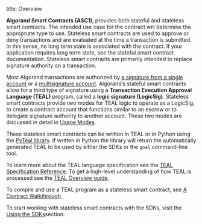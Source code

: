 title: Overview

**Algorand Smart Contracts (ASC1)**, provides both stateful and stateless smart contracts. The intended use case for the contract will determine the appropriate type to use. Stateless smart contracts are used to approve or deny transactions and are evaluated at the time a transaction is submitted. In this sense, no long term state is associated with the contract. If your application requires long term state, see the stateful smart contract documentation. Stateless smart contracts are primarily intended to replace signature authority on a transaction.

Most Algorand transactions are authorized by [a signature from a single account](/get-details/transactions/signatures#single-signatures) or a [multisignature account](/get-details/transactions/signatures#multisignatures). Algorand’s stateful smart contracts allow for a third type of signature using a **Transaction Execution Approval Language (TEAL)** program, called a **logic signature (LogicSig)**. Stateless smart contracts provide two modes for TEAL logic to operate as a LogicSig, to create a contract account that functions similar to an escrow or to delegate signature authority to another account. These two modes are discussed in detail in [Usage Modes](/get-details/dapps/pyteal/smart-contracts/stateless/modes).

These stateless smart contracts can be written in TEAL or in Python using the [PyTeal library](/get-details/dapps/pyteal/). If written in Python the library will return the automatically generated TEAL to be used by either the SDKs or the `goal` command-line tool.  

To learn more about the TEAL language specification see the [TEAL Specification Reference](/get-details/dapps/avm/teal/specification). To get a high-level understanding of how TEAL is processed see the [TEAL Overview guide](/get-details/dapps/avm/teal/).

To compile and use a TEAL program as a stateless smart contract, see [A Contract Walkthrough](/get-details/dapps/pyteal/smart-contracts/stateless/walkthrough).

To start working with stateless smart contracts with the SDKs, visit the [Using the SDKs](/get-details/dapps/pyteal/smart-contracts/frontend/stateless-sdks)section.


